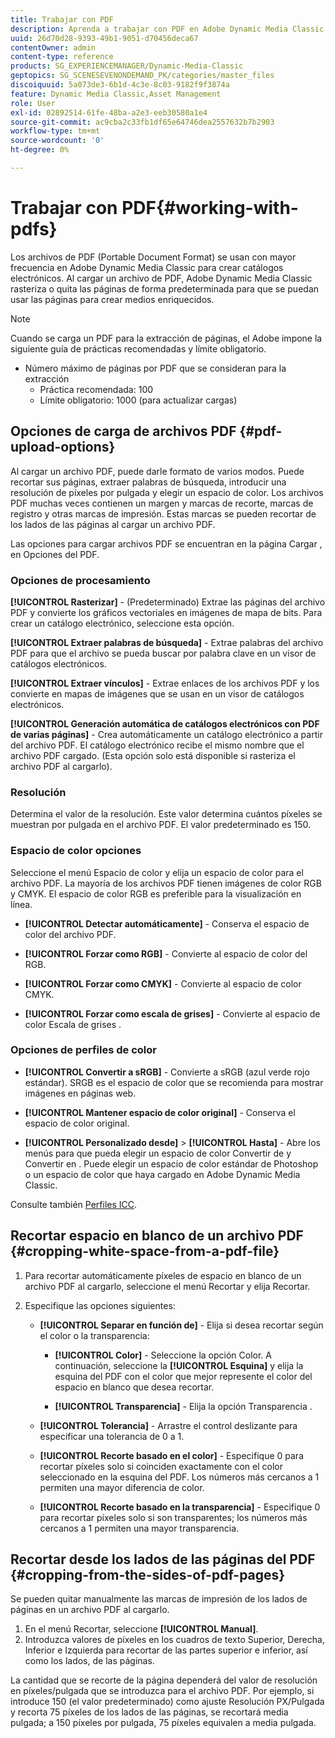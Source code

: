 ```yaml
---
title: Trabajar con PDF
description: Aprenda a trabajar con PDF en Adobe Dynamic Media Classic.
uuid: 26d70d28-9393-49b1-9051-d70456deca67
contentOwner: admin
content-type: reference
products: SG_EXPERIENCEMANAGER/Dynamic-Media-Classic
geptopics: SG_SCENESEVENONDEMAND_PK/categories/master_files
discoiquuid: 5a073de3-6b1d-4c3e-8c03-9182f9f3874a
feature: Dynamic Media Classic,Asset Management
role: User
exl-id: 02892514-61fe-48ba-a2e3-eeb30580a1e4
source-git-commit: ac9cba2c33fb1df65e64746dea2557632b7b2903
workflow-type: tm+mt
source-wordcount: '0'
ht-degree: 0%

---
```


# Trabajar con PDF{#working-with-pdfs}

Los archivos de PDF (Portable Document Format) se usan con mayor frecuencia en Adobe Dynamic Media Classic para crear catálogos electrónicos. Al cargar un archivo de PDF, Adobe Dynamic Media Classic rasteriza o quita las páginas de forma predeterminada para que se puedan usar las páginas para crear medios enriquecidos.

>[!NOTE]
>
>Cuando se carga un PDF para la extracción de páginas, el Adobe impone la siguiente guía de prácticas recomendadas y límite obligatorio.
>
>* Número máximo de páginas por PDF que se consideran para la extracción
   >   * Práctica recomendada: 100
   >   * Límite obligatorio: 1000 (para actualizar cargas)


## Opciones de carga de archivos PDF {#pdf-upload-options}

Al cargar un archivo PDF, puede darle formato de varios modos. Puede recortar sus páginas, extraer palabras de búsqueda, introducir una resolución de píxeles por pulgada y elegir un espacio de color. Los archivos PDF muchas veces contienen un margen y marcas de recorte, marcas de registro y otras marcas de impresión. Estas marcas se pueden recortar de los lados de las páginas al cargar un archivo PDF.

Las opciones para cargar archivos PDF se encuentran en la página Cargar , en Opciones del PDF.

### Opciones de procesamiento

**[!UICONTROL Rasterizar]** - (Predeterminado) Extrae las páginas del archivo PDF y convierte los gráficos vectoriales en imágenes de mapa de bits. Para crear un catálogo electrónico, seleccione esta opción.

**[!UICONTROL Extraer palabras de búsqueda]** - Extrae palabras del archivo PDF para que el archivo se pueda buscar por palabra clave en un visor de catálogos electrónicos.

**[!UICONTROL Extraer vínculos]** - Extrae enlaces de los archivos PDF y los convierte en mapas de imágenes que se usan en un visor de catálogos electrónicos.

**[!UICONTROL Generación automática de catálogos electrónicos con PDF de varias páginas]** - Crea automáticamente un catálogo electrónico a partir del archivo PDF. El catálogo electrónico recibe el mismo nombre que el archivo PDF cargado. (Esta opción solo está disponible si rasteriza el archivo PDF al cargarlo).

### Resolución

Determina el valor de la resolución. Este valor determina cuántos píxeles se muestran por pulgada en el archivo PDF. El valor predeterminado es 150.

### Espacio de color opciones

Seleccione el menú Espacio de color y elija un espacio de color para el archivo PDF. La mayoría de los archivos PDF tienen imágenes de color RGB y CMYK. El espacio de color RGB es preferible para la visualización en línea.

* **[!UICONTROL Detectar automáticamente]** - Conserva el espacio de color del archivo PDF.

* **[!UICONTROL Forzar como RGB]** - Convierte al espacio de color del RGB.

* **[!UICONTROL Forzar como CMYK]** - Convierte al espacio de color CMYK.

* **[!UICONTROL Forzar como escala de grises]** - Convierte al espacio de color Escala de grises .

### Opciones de perfiles de color

* **[!UICONTROL Convertir a sRGB]** - Convierte a sRGB (azul verde rojo estándar). SRGB es el espacio de color que se recomienda para mostrar imágenes en páginas web.

* **[!UICONTROL Mantener espacio de color original]** - Conserva el espacio de color original.

* **[!UICONTROL Personalizado desde]** > **[!UICONTROL Hasta]** - Abre los menús para que pueda elegir un espacio de color Convertir de y Convertir en . Puede elegir un espacio de color estándar de Photoshop o un espacio de color que haya cargado en Adobe Dynamic Media Classic.

Consulte también [Perfiles ICC](/help/icc-profiles.md#icc_profiles).

## Recortar espacio en blanco de un archivo PDF {#cropping-white-space-from-a-pdf-file}

1. Para recortar automáticamente píxeles de espacio en blanco de un archivo PDF al cargarlo, seleccione el menú Recortar y elija Recortar.
1. Especifique las opciones siguientes:

   * **[!UICONTROL Separar en función de]** - Elija si desea recortar según el color o la transparencia:

      * **[!UICONTROL Color]** - Seleccione la opción Color. A continuación, seleccione la **[!UICONTROL Esquina]** y elija la esquina del PDF con el color que mejor represente el color del espacio en blanco que desea recortar.

      * **[!UICONTROL Transparencia]** - Elija la opción Transparencia .
   * **[!UICONTROL Tolerancia]** - Arrastre el control deslizante para especificar una tolerancia de 0 a 1.

   * **[!UICONTROL Recorte basado en el color]** - Especifique 0 para recortar píxeles solo si coinciden exactamente con el color seleccionado en la esquina del PDF. Los números más cercanos a 1 permiten una mayor diferencia de color.

   * **[!UICONTROL Recorte basado en la transparencia]** - Especifique 0 para recortar píxeles solo si son transparentes; los números más cercanos a 1 permiten una mayor transparencia.


## Recortar desde los lados de las páginas del PDF {#cropping-from-the-sides-of-pdf-pages}

Se pueden quitar manualmente las marcas de impresión de los lados de páginas en un archivo PDF al cargarlo.

1. En el menú Recortar, seleccione **[!UICONTROL Manual]**.
1. Introduzca valores de píxeles en los cuadros de texto Superior, Derecha, Inferior e Izquierda para recortar de las partes superior e inferior, así como los lados, de las páginas.

La cantidad que se recorte de la página dependerá del valor de resolución en píxeles/pulgada que se introduzca para el archivo PDF. Por ejemplo, si introduce 150 (el valor predeterminado) como ajuste Resolución PX/Pulgada y recorta 75 píxeles de los lados de las páginas, se recortará media pulgada; a 150 píxeles por pulgada, 75 píxeles equivalen a media pulgada.
